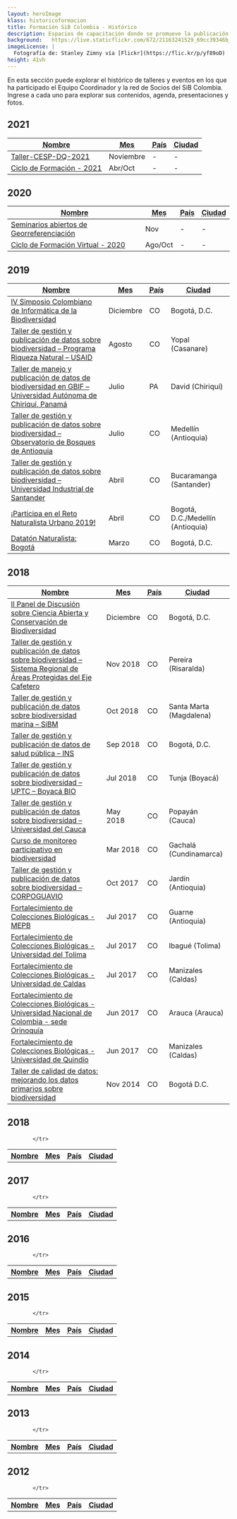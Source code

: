 ```yaml
---
layout: heroImage
klass: historicoformacion
title: Formación SiB Colombia - Histórico
description: Espacios de capacitación donde se promueve la publicación y uso de los datos abiertos sobre biodiversidad.
background:   https://live.staticflickr.com/672/21163241529_69cc39346b_b.jpg
imageLicense: |
  Fotografía de: Stanley Zimny vía [Flickr](https://flic.kr/p/yf89oD) 
height: 41vh
---
```



En esta sección puede explorar el histórico de talleres y eventos en los que ha participado el Equipo Coordinador y la red de Socios del SiB Colombia. Ingrese a cada uno para explorar sus contenidos, agenda, presentaciones y fotos. 

## 2021

<div class="table-container">
<table class="table">
  <thead>
    <tr>
      <th class="name"><abbr title="Nombre">Nombre</abbr></th>
      <th class="date"><abbr title="Mes">Mes</abbr></th>
      <th class="country"><abbr title="País">País</abbr></th>
      <th class="city"><abbr title="Ciudad">Ciudad</abbr></th>
    </tr>
  </thead>
  <tbody>
    <tr><td><a href="/comunidad/formacion/taller-CESP-DQ-2021" title="Ver">Taller-CESP-DQ-2021</a></td>
      <td>Noviembre</td>
      <td>-</td>
      <td>-</td>
    </tr>
      <tr><td><a href="/comunidad/formacion/ciclo-formacion-2021" title="Ver">Ciclo de Formación - 2021</a></td>
      <td>Abr/Oct</td>
      <td>-</td>
      <td>-</td>
    </tr>
  </tbody>
</table>
</div>

## 2020

<div class="table-container">
<table class="table">
  <thead>
    <tr>
      <th class="name"><abbr title="Nombre">Nombre</abbr></th>
      <th class="date"><abbr title="Mes">Mes</abbr></th>
      <th class="country"><abbr title="País">País</abbr></th>
      <th class="city"><abbr title="Ciudad">Ciudad</abbr></th>
    </tr>
  </thead>
  <tbody>
      <tr>
      <td><a href="/post/2020/seminarios-abiertos-de-georreferenciacion/" title="Ver">Seminarios abiertos de Georreferenciación
</a></td>
      <td>Nov</td>
      <td>-</td>
      <td>-</td>
    </tr>
    <tr>
      <td><a href="/ciclo-formacion-2020" title="Ver">Ciclo de Formación Virtual - 2020</a></td>
      <td>Ago/Oct</td>
      <td>-</td>
      <td>-</td>
    </tr>
      </tbody>
</table>
</div>
 
## 2019
 
  <div class="table-container">
<table class="table">
  <thead>
    <tr>
      <th class="name"><abbr title="Nombre">Nombre</abbr></th>
      <th class="date"><abbr title="Mes">Mes</abbr></th>
      <th class="country"><abbr title="País">País</abbr></th>
      <th class="city"><abbr title="Ciudad">Ciudad</abbr></th>
    </tr>
  </thead>
  <tbody>
      <tr>
      <td><a href="/post/2018/iv-simposio" title="Ver">IV Simposio Colombiano de Informática de la Biodiversidad</a></td>
      <td>Diciembre</td>
      <td>CO</td>
      <td>Bogotá, D.C.</td>
    </tr>
    <tr>
      <td><a href="/post/2019/taller-programa-riqueza-natural-usaid" title="Ver">Taller de gestión y publicación de datos sobre biodiversidad – Programa Riqueza Natural – USAID</a></td>
        <td>Agosto</td>
      <td>CO</td>
      <td>Yopal (Casanare)</td>
    </tr>
    <tr>
      <td><a href="/post/2019/taller-universidad-utonoma-de-chiriqui-panama" title="Ver">Taller de manejo y publicación de datos de biodiversidad en GBIF – Universidad Autónoma de Chiriquí, Panamá</a></td>
      <td>Julio</td>
      <td>PA</td>
      <td>David (Chiriquí)</td>
    </tr>
    <tr>
      <td><a href="/post/2019/oba" title="Ver">Taller de gestión y publicación de datos sobre biodiversidad – Observatorio de Bosques de Antioquia</a></td>
      <td>Julio</td>
      <td>CO</td>
      <td>Medellín (Antioquia)</td>
    </tr>
    <tr>
      <td><a href="/post/2019/taller-universidad-industrial-de-santander" title="Ver">Taller de gestión y publicación de datos sobre biodiversidad – Universidad Industrial de Santander</a></td>
      <td>Abril</td>
      <td>CO</td>
      <td>Bucaramanga (Santander)</td>
    </tr>
     <tr>
      <td><a href="/post/2019/reto-naturalista-urbano-2019" title="Ver">¡Participa en el Reto Naturalista Urbano 2019!
</a></td>
      <td>Abril</td>
      <td>CO</td>
      <td>Bogotá, D.C./Medellín (Antioquia)</td>
    </tr> 
      <tr>
      <td><a href="/post/2019/dataton-naturalista-bogota" title="Ver">Datatón Naturalista: Bogotá</a></td>
      <td>Marzo</td>
      <td>CO</td>
      <td>Bogotá, D.C.</td>
    </tr>
  </tbody>
</table>

</div>

## 2018

<div class="table-container">
<table class="table">
  <thead>
    <tr>
      <th class="name"><abbr title="Nombre">Nombre</abbr></th>
      <th class="date"><abbr title="Mes">Mes</abbr></th>
      <th class="country"><abbr title="País">País</abbr></th>
      <th class="city"><abbr title="Ciudad">Ciudad</abbr></th>
    </tr>
  </thead>
  <tbody>
      <tr>
      <td><a href="post/2018/ii-panel-discusion-ciencia-abierta-conservacion/" title="Ver">II Panel de Discusión sobre Ciencia Abierta y Conservación de Biodiversidad
</a></td>
      <td>Diciembre</td>
      <td>CO</td>
      <td>Bogotá, D.C.</td>
    </tr>
          <tr>
      <td><a href="/comunidad/formacion/enconstruccion" title="Ver">Taller de gestión y publicación de datos sobre biodiversidad – Sistema Regional de Áreas Protegidas del Eje Cafetero</a></td>
      <td>Nov 2018</td>
      <td>CO</td>
      <td>Pereira (Risaralda)</td>
    </tr>
    <tr>
      <td><a href="/comunidad/formacion/enconstruccion" title="Ver">Taller de gestión y publicación de datos sobre biodiversidad marina – SiBM</a></td>
      <td>Oct 2018</td>
      <td>CO</td>
      <td>Santa Marta (Magdalena)</td>
    </tr>
    <tr>
      <td><a href="/comunidad/formacion/enconstruccion" title="Ver">Taller de gestión y publicación de datos de salud pública – INS</a></td>
      <td>Sep 2018</td>
      <td>CO</td>
      <td>Bogotá, D.C.</td>
    </tr>
    <tr>
      <td><a href="/comunidad/formacion/enconstruccion" title="Ver">Taller de gestión y publicación de datos sobre biodiversidad – UPTC – Boyacá BIO</a></td>
      <td>Jul 2018</td>
      <td>CO</td>
      <td>Tunja (Boyacá)</td>
    </tr>
    <tr>
      <td><a href="/comunidad/formacion/enconstruccion" title="Ver">Taller de gestión y publicación de datos sobre biodiversidad – Universidad del Cauca</a></td>
      <td>May 2018</td>
      <td>CO</td>
      <td>Popayán (Cauca)</td>
    </tr>
    <tr>
     <td><a href="/comunidad/formacion/enconstruccion" title="Ver">Curso de monitoreo participativo en biodiversidad</a></td>
      <td>Mar 2018</td>
      <td>CO</td>
      <td>Gachalá (Cundinamarca)</td>
    </tr>
    <tr>
     <td><a href="/comunidad/formacion/enconstruccion" title="Ver">Taller de gestión y publicación de datos sobre biodiversidad – CORPOGUAVIO</a></td>
      <td>Oct 2017</td>
      <td>CO</td>
      <td>Jardín (Antioquia)</td>
    </tr>
    <tr>
     <td><a href="/comunidad/formacion/enconstruccion" title="Ver">Fortalecimiento de Colecciones Biológicas - MEPB</a></td>
      <td>Jul 2017</td>
      <td>CO</td>
      <td>Guarne (Antioquia)</td>
    </tr>
    <tr>
    <td><a href="/comunidad/formacion/enconstruccion" title="Ver">Fortalecimiento de Colecciones Biológicas - Universidad del Tolima</a></td>
      <td>Jul 2017</td>
      <td>CO</td>
      <td>Ibagué (Tolima)</td>
    </tr>
    <tr>
    <td><a href="/comunidad/formacion/enconstruccion" title="Ver">Fortalecimiento de Colecciones Biológicas - Universidad de Caldas</a></td>
      <td>Jul 2017</td>
      <td>CO</td>
      <td>Manizales (Caldas)</td>
    </tr>
    <tr>       
    <td><a href="/comunidad/formacion/enconstruccion" title="Ver">Fortalecimiento de Colecciones Biológicas - Universidad Nacional de Colombia - sede Orinoquía</a></td>
      <td>Jun 2017</td>
      <td>CO</td>
      <td>Arauca (Arauca)</td>
    </tr>
    <tr>
    <td><a href="/comunidad/formacion/enconstruccion" title="Ver">Fortalecimiento de Colecciones Biológicas - Universidad de Quindío</a></td>
      <td>Jun 2017</td>
      <td>CO</td>
      <td>Manizales (Caldas)</td>
    </tr>
    <tr>
    <td><a href="/comunidad/formacion/enconstruccion" title="Ver">Taller de calidad de datos: mejorando los datos primarios sobre biodiversidad</a></td>
      <td>Nov 2014</td>
      <td>CO</td>
      <td>Bogotá D.C.</td>
    </tr>
  </tbody>
</table>
</div>

## 2018

<div class="table-container">
<table class="table">
  <thead>
    <tr>
      <th class="name"><abbr title="Nombre">Nombre</abbr></th>
      <th class="date"><abbr title="Mes">Mes</abbr></th>
      <th class="country"><abbr title="País">País</abbr></th>
      <th class="city"><abbr title="Ciudad">Ciudad</abbr></th>
    </tr>
  </thead>
  <tbody>
    <tr>
        
            </tr>
  </tbody>
</table>
</div>

## 2017

<div class="table-container">
<table class="table">
  <thead>
    <tr>
      <th class="name"><abbr title="Nombre">Nombre</abbr></th>
      <th class="date"><abbr title="Mes">Mes</abbr></th>
      <th class="country"><abbr title="País">País</abbr></th>
      <th class="city"><abbr title="Ciudad">Ciudad</abbr></th>
    </tr>
  </thead>
  <tbody>
    <tr>
        
            </tr>
  </tbody>
</table>
</div>

## 2016

<div class="table-container">
<table class="table">
  <thead>
    <tr>
      <th class="name"><abbr title="Nombre">Nombre</abbr></th>
      <th class="date"><abbr title="Mes">Mes</abbr></th>
      <th class="country"><abbr title="País">País</abbr></th>
      <th class="city"><abbr title="Ciudad">Ciudad</abbr></th>
    </tr>
  </thead>
  <tbody>
    <tr>
        
            </tr>
  </tbody>
</table>
</div>

## 2015

<div class="table-container">
<table class="table">
  <thead>
    <tr>
      <th class="name"><abbr title="Nombre">Nombre</abbr></th>
      <th class="date"><abbr title="Mes">Mes</abbr></th>
      <th class="country"><abbr title="País">País</abbr></th>
      <th class="city"><abbr title="Ciudad">Ciudad</abbr></th>
    </tr>
  </thead>
  <tbody>
    <tr>
        
            </tr>
  </tbody>
</table>
</div>

## 2014

<div class="table-container">
<table class="table">
  <thead>
    <tr>
      <th class="name"><abbr title="Nombre">Nombre</abbr></th>
      <th class="date"><abbr title="Mes">Mes</abbr></th>
      <th class="country"><abbr title="País">País</abbr></th>
      <th class="city"><abbr title="Ciudad">Ciudad</abbr></th>
    </tr>
  </thead>
  <tbody>
    <tr>
        
            </tr>
  </tbody>
</table>
</div>

## 2013

<div class="table-container">
<table class="table">
  <thead>
    <tr>
      <th class="name"><abbr title="Nombre">Nombre</abbr></th>
      <th class="date"><abbr title="Mes">Mes</abbr></th>
      <th class="country"><abbr title="País">País</abbr></th>
      <th class="city"><abbr title="Ciudad">Ciudad</abbr></th>
    </tr>
  </thead>
  <tbody>
    <tr>
        
            </tr>
  </tbody>
</table>
</div>

## 2012

<div class="table-container">
<table class="table">
  <thead>
    <tr>
      <th class="name"><abbr title="Nombre">Nombre</abbr></th>
      <th class="date"><abbr title="Mes">Mes</abbr></th>
      <th class="country"><abbr title="País">País</abbr></th>
      <th class="city"><abbr title="Ciudad">Ciudad</abbr></th>
    </tr>
  </thead>
  <tbody>
    <tr>
        
            </tr>
  </tbody>
</table>
</div>

